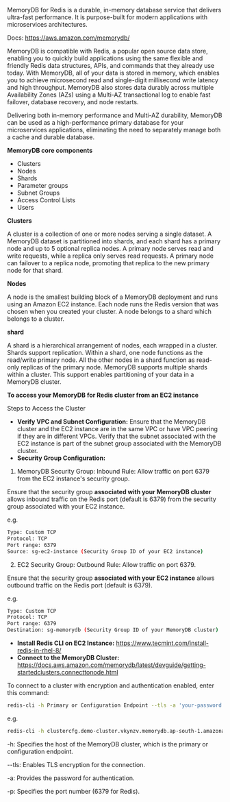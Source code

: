 MemoryDB for Redis is a durable, in-memory database service that delivers ultra-fast performance. It is purpose-built for modern applications with microservices architectures.

Docs: https://aws.amazon.com/memorydb/

MemoryDB is compatible with Redis, a popular open source data store, enabling you to quickly build applications using the same flexible and friendly Redis data structures, APIs, and commands that they already use today. With MemoryDB, all of your data is stored in memory, which enables you to achieve microsecond read and single-digit millisecond write latency and high throughput. MemoryDB also stores data durably across multiple Availability Zones (AZs) using a Multi-AZ transactional log to enable fast failover, database recovery, and node restarts.

Delivering both in-memory performance and Multi-AZ durability, MemoryDB can be used as a high-performance primary database for your microservices applications, eliminating the need to separately manage both a cache and durable database.

**MemoryDB core components**
- Clusters
- Nodes
- Shards
- Parameter groups
- Subnet Groups
- Access Control Lists
- Users

**Clusters**

A cluster is a collection of one or more nodes serving a single dataset. A MemoryDB dataset is partitioned into shards, and each shard has a primary node and up to 5 optional replica nodes. A primary node serves read and write requests, while a replica only serves read requests. A primary node can failover to a replica node, promoting that replica to the new primary node for that shard.

**Nodes**

A node is the smallest building block of a MemoryDB deployment and runs using an Amazon EC2 instance. Each node runs the Redis version that was chosen when you created your cluster. A node belongs to a shard which belongs to a cluster.

**shard**

A shard is a hierarchical arrangement of nodes, each wrapped in a cluster. Shards support replication. Within a shard, one node functions as the read/write primary node. All the other nodes in a shard function as read-only replicas of the primary node. MemoryDB supports multiple shards within a cluster. This support enables partitioning of your data in a MemoryDB cluster.

**To access your MemoryDB for Redis cluster from an EC2 instance**

Steps to Access the Cluster
- **Verify VPC and Subnet Configuration:** Ensure that the MemoryDB cluster and the EC2 instance are in the same VPC or have VPC peering if they are in different VPCs. Verify that the subnet associated with the EC2 instance is part of the subnet group associated with the MemoryDB cluster.
- **Security Group Configuration:** 
1. MemoryDB Security Group: Inbound Rule: Allow traffic on port 6379 from the EC2 instance's security group.

Ensure that the security group **associated with your MemoryDB cluster** allows inbound traffic on the Redis port (default is 6379) from the security group associated with your EC2 instance.

e.g.
```sh
Type: Custom TCP
Protocol: TCP
Port range: 6379
Source: sg-ec2-instance (Security Group ID of your EC2 instance)
```
2. EC2 Security Group: Outbound Rule: Allow traffic on port 6379.

Ensure that the security group **associated with your EC2 instance** allows outbound traffic on the Redis port (default is 6379).

e.g. 
```sh
Type: Custom TCP
Protocol: TCP
Port range: 6379
Destination: sg-memorydb (Security Group ID of your MemoryDB cluster)
```

- **Install Redis CLI on EC2 Instance:** https://www.tecmint.com/install-redis-in-rhel-8/
- **Connect to the MemoryDB Cluster:** https://docs.aws.amazon.com/memorydb/latest/devguide/getting-startedclusters.connecttonode.html

To connect to a cluster with encryption and authentication enabled, enter this command:

```sh
redis-cli -h Primary or Configuration Endpoint --tls -a 'your-password' -p 6379
```

e.g. 

```sh
redis-cli -h clustercfg.demo-cluster.vkynzv.memorydb.ap-south-1.amazonaws.com --tls -a 'mySecurePassword' -p 6379
```

-h: Specifies the host of the MemoryDB cluster, which is the primary or configuration endpoint.

--tls: Enables TLS encryption for the connection.

-a: Provides the password for authentication.

-p: Specifies the port number (6379 for Redis).
